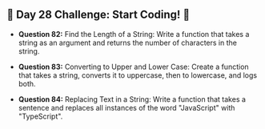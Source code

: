 ## 🚀 Day 28 Challenge: Start Coding! 🚀

- **Question 82:** Find the Length of a String: Write a function that takes a string as an argument and returns the number of characters in the string.

- **Question 83:** Converting to Upper and Lower Case: Create a function that takes a string, converts it to uppercase, then to lowercase, and logs both.

- **Question 84:** Replacing Text in a String: Write a function that takes a sentence and replaces all instances of the word "JavaScript" with "TypeScript".
